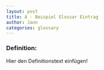 ```yaml
---
layout: post
title: A - Beispiel Glossar Eintrag
author: Jann
categories: glossary
---
```


### Definition:
Hier den Definitionstext einfügen!
